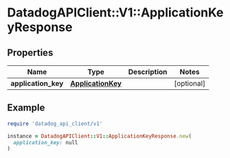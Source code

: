 # DatadogAPIClient::V1::ApplicationKeyResponse

## Properties

| Name | Type | Description | Notes |
| ---- | ---- | ----------- | ----- |
| **application_key** | [**ApplicationKey**](ApplicationKey.md) |  | [optional] |

## Example

```ruby
require 'datadog_api_client/v1'

instance = DatadogAPIClient::V1::ApplicationKeyResponse.new(
  application_key: null
)
```

